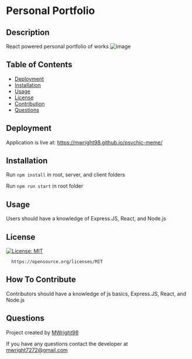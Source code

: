 # Personal Portfolio

## Description

React powered personal portfolio of works
![image](https://user-images.githubusercontent.com/63832314/182046194-1cce0f19-840b-4eae-8ef8-e8d3a040f010.png)




## Table of Contents

- [Deployment](#deployment)
- [Installation](#installation)
- [Usage](#usage)
- [License](#license)
- [Contribution](#how-to-contribute)
- [Questions](#questions)

## Deployment
Application is live at: https://mwright98.github.io/psychic-meme/

## Installation
Run `npm install` in root, server, and client folders

Run `npm run start` in root folder

## Usage
Users should have a knowledge of Express.JS, React, and Node.js

## License

[![License: MIT](https://img.shields.io/badge/License-MIT-yellow.svg)](https://opensource.org/licenses/MIT)

      https://opensource.org/licenses/MIT

## How To Contribute

Contributors should have a knowledge of js basics, Express.JS, React, and Node.js

## Questions

Project created by [MWright98](https://github.com/MWright98)

If you have any questions contact the developer at mwright7272@gmail.com
